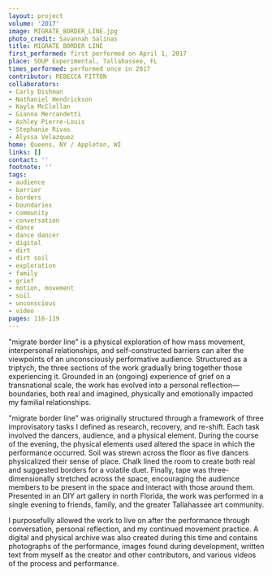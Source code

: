 ```yaml
---
layout: project
volume: '2017'
image: MIGRATE_BORDER_LINE.jpg
photo_credit: Savannah Salinas
title: MIGRATE BORDER LINE
first_performed: first performed on April 1, 2017
place: SOUP Experimental, Tallahassee, FL
times_performed: performed once in 2017
contributor: REBECCA FITTON
collaborators:
- Carly Dishman
- Nathaniel Hendrickson
- Kayla McClellan
- Gianna Mercandetti
- Ashley Pierre-Louis
- Stephanie Rivas
- Alyssa Velazquez
home: Queens, NY / Appleton, WI
links: []
contact: ''
footnote: ''
tags:
- audience
- barrier
- borders
- boundaries
- community
- conversation
- dance
- dance dancer
- digital
- dirt
- dirt soil
- exploration
- family
- grief
- motion, movement
- soil
- unconscious
- video
pages: 118-119
---
```


"migrate border line" is a physical exploration of how mass movement, interpersonal relationships, and self-constructed barriers can alter the viewpoints of an unconsciously performative audience. Structured as a triptych, the three sections of the work gradually bring together those experiencing it. Grounded in an (ongoing) experience of grief on a transnational scale, the work has evolved into a personal reflection—boundaries, both real and imagined, physically and emotionally impacted my familial relationships.

"migrate border line" was originally structured through a framework of three improvisatory tasks I defined as research, recovery, and re-shift. Each task involved the dancers, audience, and a physical element. During the course of the evening, the physical elements used altered the space in which the performance occurred. Soil was strewn across the floor as five dancers physicalized their sense of place. Chalk lined the room to create both real and suggested borders for a volatile duet. Finally, tape was three-dimensionally stretched across the space, encouraging the audience members to be present in the space and interact with those around them. Presented in an DIY art gallery in north Florida, the work was performed in a single evening to friends, family, and the greater Tallahassee art community.

I purposefully allowed the work to live on after the performance through conversation, personal reflection, and my continued movement practice. A digital and physical archive was also created during this time and contains photographs of the performance, images found during development, written text from myself as the creator and other contributors, and various videos of the process and performance.
